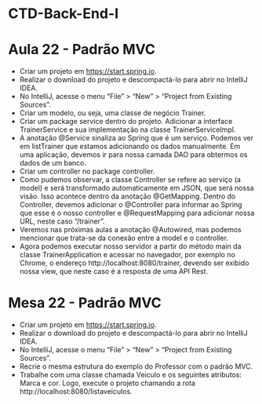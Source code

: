 # CTD-Back-End-I

# Aula 22 - Padrão MVC
- Criar um projeto em https://start.spring.io.
- Realizar o download do projeto e descompactá-lo para abrir no IntelliJ IDEA.
- No IntelliJ, acesse o menu “File” > “New” > “Project from Existing Sources”.
- Criar um modelo, ou seja, uma classe de negócio Trainer.
- Criar um package service dentro do projeto. Adicionar a interface TrainerService e sua implementação na classe TrainerServiceImpl.
- A anotação @Service sinaliza ao Spring que é um serviço. Podemos ver em listTrainer que estamos adicionando os dados manualmente. Em uma aplicação, devemos ir para nossa camada DAO para obtermos os dados de um banco.
- Criar um controller no package controller.
- Como pudemos observar, a classe Controller se refere ao serviço (a model) e será transformado automaticamente em JSON, que será nossa visão. Isso acontece dentro da anotação @GetMapping. Dentro do Controller, devemos adicionar o @Controller para informar ao Spring que esse é o nosso controller e @RequestMapping para adicionar nossa URL, neste caso “/trainer”.
- Veremos nas próximas aulas a anotação @Autowired, mas podemos mencionar que trata-se da conexão entre a model e o controller.
- Agora podemos executar nosso servidor a partir do método main da classe TrainerApplication e acessar no navegador, por exemplo no Chrome, o endereço http://localhost:8080/trainer, devendo ser exibido nossa view, que neste caso é a resposta de uma API Rest.

# Mesa 22 - Padrão MVC
- Criar um projeto em https://start.spring.io.
- Realizar o download do projeto e descompactá-lo para abrir no IntelliJ IDEA. 
- No IntelliJ, acesse o menu “File” > “New” > “Project from Existing Sources”.
- Recrie o mesma estrutura do exemplo do Professor com o padrão MVC.
- Trabalhe com uma classe chamada Veiculo e os seguintes atributos: Marca e cor. Logo, execute o projeto chamando a rota http://localhost:8080/listaveiculos.

